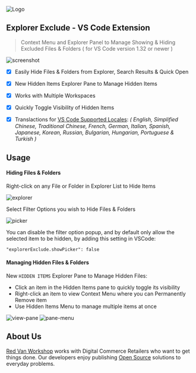 ![Logo](https://explorer-exclude.s3.amazonaws.com/logo.png?v=1.2.0)

Explorer Exclude - VS Code Extension
---

> Context Menu and Explorer Panel to Manage Showing & Hiding Excluded Files & Folders ( for VS Code version 1.32 or newer )

![screenshot](https://explorer-exclude.s3.amazonaws.com/screenshot.png?v=1.2.0)

- [X] Easily Hide Files & Folders from Explorer, Search Results & Quick Open
- [X] New Hidden Items Explorer Pane to Manage Hidden Items
- [X] Works with Multiple Workspaces
- [X] Quickly Toggle Visibility of Hidden Items
- [X] Translactions for [VS Code Supported Locales](https://code.visualstudio.com/docs/getstarted/locales#_available-locales): _( English, Simplified Chinese, Traditional Chinese, French, German, Italian, Spanish, Japanese, Korean, Russian, Bulgarian, Hungarian, Portuguese & Turkish )_


Usage
---

#### Hiding Files & Folders

Right-click on any File or Folder in Explorer List to Hide Items

![explorer](https://explorer-exclude.s3.amazonaws.com/explorer.gif?v=1.2.0)

Select Filter Options you wish to Hide Files & Folders

![picker](https://explorer-exclude.s3.amazonaws.com/picker.gif?v=1.2.0)

You can disable the filter option popup, and by default only allow the selected item to be hidden, by adding this setting in VSCode:

`"explorerExclude.showPicker": false`

#### Managing Hidden Files & Folders

New `HIDDEN ITEMS` Explorer Pane to Manage Hidden Files:

* Click an item in the Hidden Items pane to quickly toggle its visibility
* Right-click an item to view Context Menu where you can Permanently Remove item
* Use Hidden Items Menu to manage multiple items at once

![view-pane](https://explorer-exclude.s3.amazonaws.com/view-pane.gif?v=1.2.0)
![pane-menu](https://explorer-exclude.s3.amazonaws.com/pane-menu.gif?v=1.2.0)

About Us
---

[Red Van Workshop](https://redvanworkshop.com/) works with Digital Commerce Retailers who want to get things done.  Our developers enjoy publishing [Open Source](https://github.com/redvanworkshop) solutions to everyday problems.